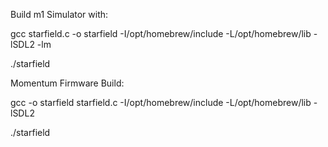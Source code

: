 Build m1 Simulator with:

gcc starfield.c -o starfield -I/opt/homebrew/include -L/opt/homebrew/lib -lSDL2 -lm

./starfield


Momentum Firmware Build:

gcc -o starfield starfield.c -I/opt/homebrew/include -L/opt/homebrew/lib -lSDL2

./starfield

